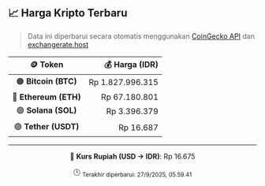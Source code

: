 

<!-- HARGA_KRIPTO -->
## 📈 Harga Kripto Terbaru

> Data ini diperbarui secara otomatis menggunakan [CoinGecko API](https://www.coingecko.com/) dan [exchangerate.host](https://exchangerate.host/)

<div align="center">

| 🪙 Token | 💰 Harga (IDR) |
|:------:|---------------:|
| 🟠 **Bitcoin (BTC)**   | Rp 1.827.996.315 |
| 🔵 **Ethereum (ETH)**  | Rp 67.180.801 |
| 🟣 **Solana (SOL)**    | Rp 3.396.379 |
| 🟢 **Tether (USDT)**   | Rp 16.687 |

---

💱 **Kurs Rupiah (USD → IDR)**: Rp 16.675

🕒 <sub>Terakhir diperbarui: 27/9/2025, 05.59.41</sub>

</div>
<!-- /HARGA_KRIPTO -->